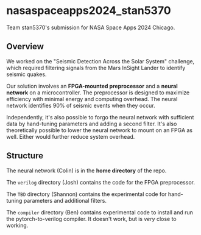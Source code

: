 # nasaspaceapps2024_stan5370

Team stan5370's submission for NASA Space Apps 2024 Chicago.

## Overview

We worked on the "Seismic Detection Across the Solar System" challenge, which required filtering signals from the Mars InSight Lander to identify seismic quakes.

Our solution involves an **FPGA-mounted preprocessor** and a **neural network** on a microcontroller. The preprocessor is designed to maximize efficiency with minimal energy and computing overhead. The neural network identifies 90% of seismic events when they occur.

Independently, it's also possible to forgo the neural network with sufficient data by hand-tuning parameters and adding a second filter. It's also theoretically possible to lower the neural network to mount on an FPGA as well. Either would further reduce system overhead.

## Structure

The neural network (Colin) is in the **home directory** of the repo.

The `verilog` directory (Josh) contains the code for the FPGA preprocessor.

The `TBD` directory (Shannon) contains the experimental code for hand-tuning parameters and additional filters.

The `compiler` directory (Ben) contains experimental code to install and run the pytorch-to-verilog compiler. It doesn't work, but is *very* close to working.
